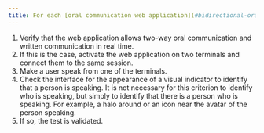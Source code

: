 ```yaml
---
title: For each [oral communication web application](#bidirectional-oral-communication-web-application) and [real-time written](#real-time-written-communication), a visual indicator of the is oral activity present?
---
```


1. Verify that the web application allows two-way oral communication and written communication in real time.
2. If this is the case, activate the web application on two terminals and connect them to the same session.
3. Make a user speak from one of the terminals.
4. Check the interface for the appearance of a visual indicator to identify that a person is speaking. It is not necessary for this criterion to identify who is speaking, but simply to identify that there is a person who is speaking. For example, a halo around or an icon near the avatar of the person speaking.
5. If so, the test is validated.